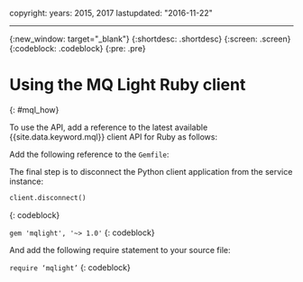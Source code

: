 copyright:
  years: 2015, 2017
lastupdated: "2016-11-22"

---

{:new_window: target="_blank"}
{:shortdesc: .shortdesc}
{:screen: .screen}
{:codeblock: .codeblock}
{:pre: .pre}

# Using the MQ Light Ruby client
{: #mql_how}


To use the API, add a reference to the latest available {{site.data.keyword.mql}} client API for Ruby as follows:

Add the following reference to the ```Gemfile```:

The final step is to disconnect the Python client application from the service instance:

```python
client.disconnect()
```
{: codeblock}

```gem 'mqlight', '~> 1.0'```
{: codeblock}

And add the following require statement to your source
file:

```require ‘mqlight’```
{: codeblock}

<!-- Comment from Andrew
Instructions for getting started, with links for more info
Simple send source and receive source in-line

-->


